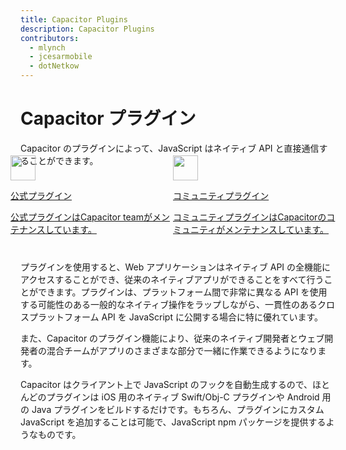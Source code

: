 ```yaml
---
title: Capacitor Plugins
description: Capacitor Plugins
contributors:
  - mlynch
  - jcesarmobile
  - dotNetkow
---
```


# Capacitor プラグイン

Capacitor のプラグインによって、JavaScript はネイティブ API と直接通信することができます。

<style>
  plugin-cards {
    display: flex;
    margin-block-start: -32px;
    margin-inline-start: -16px;
    margin-block-end: 40px;
  }

  plugin-cards .card {
    margin-block-start: var(--space-6);
    margin-inline-start: var(--space-3);;
    padding: var(--space-6) var(--space-5);

    flex-basis: 100%;
    border-radius: var(--radius-2);
    box-shadow: var(--elevation-5);    

    transition: transform .2s ease-out, box-shadow .2s ease-out;
  }
  plugin-cards .card p {
    margin-block-end: 0;
  }
  plugin-cards .card:hover, .card:active, .card:focus {
    transform: translateY(-2px);
    box-shadow: var(--elevation-6);
  }

  @media screen and (max-width: 500px) {
    plugin-cards {
      flex-direction: column;
    }   
  }
</style>
<plugin-cards>
  <a class="card" href="/docs/apis">
    <img
      src="/assets/img/docs/core-plugins.png"
      width="40" height="40"
    >
    <p class="ui-heading-5">公式プラグイン</p>
    <p class="ui-paragraph-5">公式プラグインはCapacitor teamがメンテナンスしています。</p>
  </a>
  <a class="card" href="/docs/plugins/community">
    <img
      src="/assets/img/docs/community-plugins.png"
      width="40" height="40"
    >
    <p class="ui-heading-5">コミュニティプラグイン</p>
    <p class="ui-paragraph-5">コミュニティプラグインはCapacitorのコミュニティがメンテナンスしています。</p>
  </a>
</plugin-cards>

プラグインを使用すると、Web アプリケーションはネイティブ API の全機能にアクセスすることができ、従来のネイティブアプリができることをすべて行うことができます。プラグインは、プラットフォーム間で非常に異なる API を使用する可能性のある一般的なネイティブ操作をラップしながら、一貫性のあるクロスプラットフォーム API を JavaScript に公開する場合に特に優れています。

また、Capacitor のプラグイン機能により、従来のネイティブ開発者とウェブ開発者の混合チームがアプリのさまざまな部分で一緒に作業できるようになります。

Capacitor はクライアント上で JavaScript のフックを自動生成するので、ほとんどのプラグインは iOS 用のネイティブ Swift/Obj-C プラグインや Android 用の Java プラグインをビルドするだけです。もちろん、プラグインにカスタム JavaScript を追加することは可能で、JavaScript npm パッケージを提供するようなものです。
